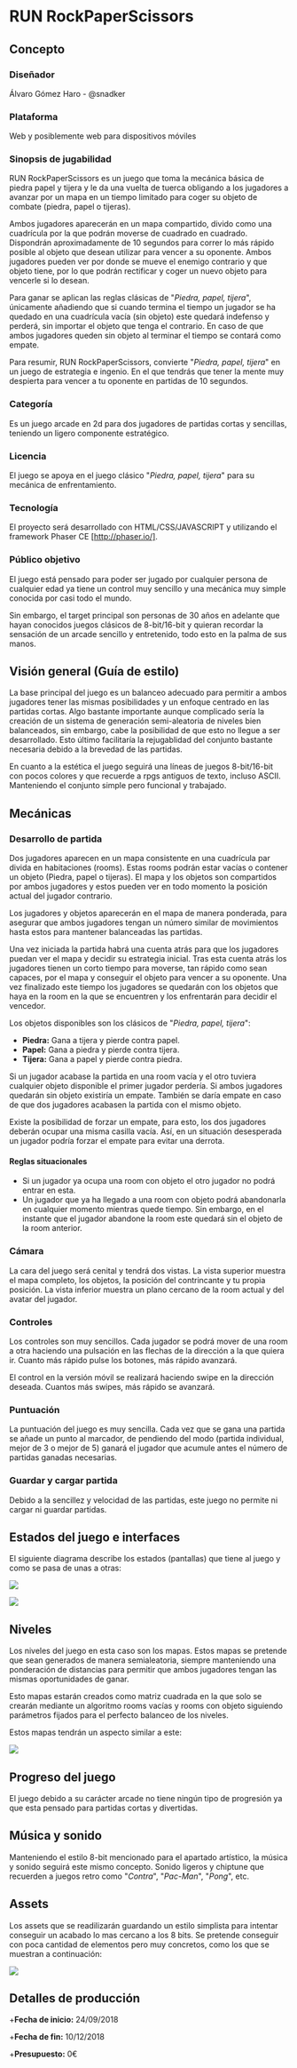 # RUN RockPaperScissors

## Concepto

### Diseñador

Álvaro Gómez Haro - @snadker 

### Plataforma

Web y posiblemente web para dispositivos móviles

### Sinopsis de jugabilidad

RUN RockPaperScissors es un juego que toma la mecánica básica de piedra papel y tijera y le da una vuelta de tuerca obligando a los jugadores a avanzar por un mapa en un tiempo limitado para coger su objeto de combate (piedra, papel o tijeras).

Ambos jugadores aparecerán en un mapa compartido, divido como una cuadrícula por la que podrán moverse de cuadrado en cuadrado. Dispondrán aproximadamente de 10 segundos para correr lo más rápido posible al objeto que desean utilizar para vencer a su oponente. Ambos jugadores pueden ver por donde se mueve el enemigo contrario y que objeto tiene, por lo que podrán rectificar y coger un nuevo objeto para vencerle si lo desean.

Para ganar se aplican las reglas clásicas de "*Piedra, papel, tijera*", únicamente añadiendo que si cuando termina el tiempo un jugador se ha quedado en una cuadrícula vacía (sin objeto) este quedará indefenso y perderá, sin importar el objeto que tenga el contrario. En caso de que ambos jugadores queden sin objeto al terminar el tiempo se contará como empate.

Para resumir, RUN RockPaperScissors, convierte "*Piedra, papel, tijera*" en un juego de estrategia e ingenio. En el que tendrás que tener la mente muy despierta para vencer a tu oponente en partidas de 10 segundos.

### Categoría

Es un juego arcade en 2d para dos jugadores de partidas cortas y sencillas, teniendo un ligero componente estratégico.

### Licencia

El juego se apoya en el juego clásico "*Piedra, papel, tijera*" para su mecánica de enfrentamiento.

### Tecnología

El proyecto será desarrollado con HTML/CSS/JAVASCRIPT y utilizando el framework Phaser CE [http://phaser.io/].

### Público objetivo

El juego está pensado para poder ser jugado por cualquier persona de cualquier edad ya tiene un control muy sencillo y una mecánica muy simple conocida por casi todo el mundo. 

Sin embargo, el target principal son personas de 30 años en adelante que hayan conocidos juegos clásicos de 8-bit/16-bit y quieran recordar la sensación de un arcade sencillo y entretenido, todo esto en la palma de sus manos.

## Visión general (Guía de estilo)

La base principal del juego es un balanceo adecuado para permitir a ambos jugadores tener las mismas posibilidades y un enfoque centrado en las partidas cortas. Algo bastante importante aunque complicado sería la creación de un sistema de generación semi-aleatoria de niveles bien balanceados, sin embargo, cabe la posibilidad de que esto no llegue a ser desarrollado. Esto último facilitaría la rejugablidad del conjunto bastante necesaria debido a la brevedad de las partidas.

En cuanto a la estética el juego seguirá una líneas de juegos 8-bit/16-bit con pocos colores y que recuerde a rpgs antiguos de texto, incluso ASCII. Manteniendo el conjunto simple pero funcional y trabajado.

## Mecánicas

### Desarrollo de partida
Dos jugadores aparecen en un mapa consistente en una cuadrícula par divida en habitaciones (rooms). Estas rooms podrán estar vacías o contener un objeto (Piedra, papel o tijeras). El mapa y los objetos son compartidos por ambos jugadores y estos pueden ver en todo momento la posición actual del jugador contrario.

Los jugadores y objetos aparecerán en el mapa de manera ponderada, para asegurar que ambos jugadores tengan un número similar de movimientos hasta estos para mantener balanceadas las partidas.

Una vez iniciada la partida habrá una cuenta atrás para que los jugadores puedan ver el mapa y decidir su estrategia inicial. Tras esta cuenta atrás los jugadores tienen un corto tiempo para moverse, tan rápido como sean capaces, por el mapa y conseguir el objeto para vencer a su oponente. Una vez finalizado este tiempo los jugadores se quedarán con los objetos que haya en la room en la que se encuentren y los enfrentarán para decidir el vencedor.

Los objetos disponibles son los clásicos de "*Piedra, papel, tijera*":

+ **Piedra:** Gana a tijera y pierde contra papel.
+ **Papel:** Gana a piedra y pierde contra tijera.
+ **Tijera:** Gana a papel y pierde contra piedra.

Si un jugador acabase la partida en una room vacía y el otro tuviera cualquier objeto disponible el primer jugador perdería. Si ambos jugadores quedarán sin objeto existiría un empate. También se daría empate en caso de que dos jugadores acabasen la partida con el mismo objeto.

Existe la posibilidad de forzar un empate, para esto, los dos jugadores deberán ocupar una misma casilla vacía. Así, en un situación desesperada un jugador podría forzar el empate para evitar una derrota.

#### Reglas situacionales 
+ Si un jugador ya ocupa una room con objeto el otro jugador no podrá entrar en esta.
+ Un jugador que ya ha llegado a una room con objeto podrá abandonarla en cualquier momento mientras quede tiempo. Sin embargo, en el instante que el jugador abandone la room este quedará sin el objeto de la room anterior.

### Cámara
La cara del juego será cenital y tendrá dos vistas. La vista superior muestra el mapa completo, los objetos, la posición del contrincante y tu propia posición. La vista inferior muestra un plano cercano de la room actual y del avatar del jugador.

### Controles
Los controles son muy sencillos. Cada jugador se podrá mover de una room a otra haciendo una pulsación en las flechas de la dirección a la que quiera ir. Cuanto más rápido pulse los botones, más rápido avanzará.

El control en la versión móvil se realizará haciendo swipe en la dirección deseada. Cuantos más swipes, más rápido se avanzará.

### Puntuación
La puntuación del juego es muy sencilla. Cada vez que se gana una partida se añade un punto al marcador, de pendiendo del modo (partida individual, mejor de 3 o mejor de 5) ganará el jugador que acumule antes el número de partidas ganadas necesarias.

### Guardar y cargar partida
Debido a la sencillez y velocidad de las partidas, este juego no permite ni cargar ni guardar partidas.

## Estados del juego e interfaces
El siguiente diagrama describe los estados (pantallas) que tiene al juego y como se pasa de unas a otras:

![](img/Interfaces.png)

![](img/Interfaces2.png)

## Niveles
Los niveles del juego en esta caso son los mapas. Estos mapas se pretende que sean generados de manera semialeatoria, siempre manteniendo una ponderación de distancias para permitir que ambos jugadores tengan las mismas oportunidades de ganar.

Esto mapas estarán creados como matriz cuadrada en la que solo se crearán mediante un algoritmo rooms vacías y rooms con objeto siguiendo parámetros fijados para el perfecto balanceo de los niveles.

Estos mapas tendrán un aspecto similar a este:

![](img/Map.png)

## Progreso del juego
El juego debido a su carácter arcade no tiene ningún tipo de progresión ya que esta pensado para partidas cortas y divertidas.

## Música y sonido
Manteniendo el estilo 8-bit mencionado para el apartado artístico, la música y sonido seguirá este mismo concepto. Sonido ligeros y chiptune que recuerden a juegos retro como "*Contra*", "*Pac-Man*", "*Pong*", etc. 

## Assets

Los assets que se readilizarán guardando un estilo simplista para intentar conseguir un acabado lo mas cercano a los 8 bits.
Se pretende conseguir con poca cantidad de elementos pero muy concretos, como los que se muestran a continuación:

![](img/Assets.png)

## Detalles de producción
+**Fecha de inicio:** 24/09/2018

+**Fecha de fin:** 10/12/2018

+**Presupuesto:** 0€
